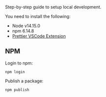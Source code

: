 Step-by-step guide to setup local development.

You need to install the following:

-   Node v14.15.0
-   npm 6.14.8
-   [Prettier VSCode Extension](https://marketplace.visualstudio.com/items?itemName=esbenp.prettier-vscode)

## NPM

Login to npm:

    npm login

Publish a package:

    npm publish
